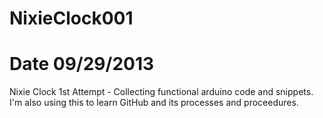 # NixieClock001
# Date 09/29/2013 
Nixie Clock 1st Attempt - Collecting functional arduino code and snippets. I'm also using this to learn GitHub and its processes and proceedures.

